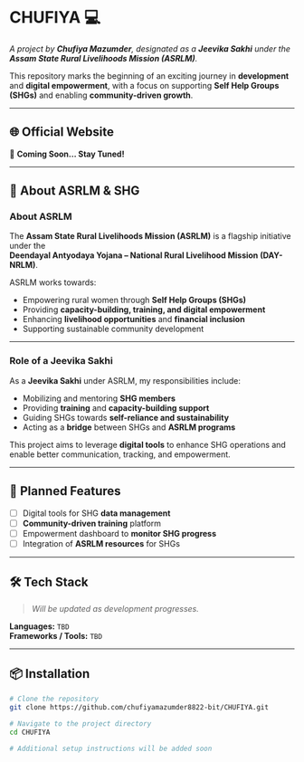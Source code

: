 # **CHUFIYA** 💻  
*A project by **Chufiya Mazumder**, designated as a **Jeevika Sakhi** under the **Assam State Rural Livelihoods Mission (ASRLM)**.*  

This repository marks the beginning of an exciting journey in **development** and **digital empowerment**, with a focus on supporting **Self Help Groups (SHGs)** and enabling **community-driven growth**.  

---

## 🌐 **Official Website**  
🚀 **Coming Soon… Stay Tuned!**  

---

## 🏢 **About ASRLM & SHG**  

### **About ASRLM**  
The **Assam State Rural Livelihoods Mission (ASRLM)** is a flagship initiative under the  
**Deendayal Antyodaya Yojana – National Rural Livelihood Mission (DAY-NRLM)**.  

ASRLM works towards:  
- Empowering rural women through **Self Help Groups (SHGs)**  
- Providing **capacity-building, training, and digital empowerment**  
- Enhancing **livelihood opportunities** and **financial inclusion**  
- Supporting sustainable community development  

---

### **Role of a Jeevika Sakhi**  
As a **Jeevika Sakhi** under ASRLM, my responsibilities include:  
- Mobilizing and mentoring **SHG members**  
- Providing **training** and **capacity-building support**  
- Guiding SHGs towards **self-reliance and sustainability**  
- Acting as a **bridge** between SHGs and **ASRLM programs**  

This project aims to leverage **digital tools** to enhance SHG operations and enable better communication, tracking, and empowerment.

---

## 🚀 **Planned Features**  
- [ ] Digital tools for SHG **data management**  
- [ ] **Community-driven training** platform  
- [ ] Empowerment dashboard to **monitor SHG progress**  
- [ ] Integration of **ASRLM resources** for SHGs  

---

## 🛠️ **Tech Stack**  
> *Will be updated as development progresses.*  

**Languages:** `TBD`  
**Frameworks / Tools:** `TBD`  

---

## 📦 **Installation**  

```bash
# Clone the repository
git clone https://github.com/chufiyamazumder8822-bit/CHUFIYA.git

# Navigate to the project directory
cd CHUFIYA

# Additional setup instructions will be added soon
